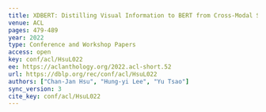 ```yaml
---
title: XDBERT: Distilling Visual Information to BERT from Cross-Modal Systems to Improve Language Understanding.
venue: ACL
pages: 479-489
year: 2022
type: Conference and Workshop Papers
access: open
key: conf/acl/HsuL022
ee: https://aclanthology.org/2022.acl-short.52
url: https://dblp.org/rec/conf/acl/HsuL022
authors: ["Chan-Jan Hsu", "Hung-yi Lee", "Yu Tsao"]
sync_version: 3
cite_key: conf/acl/HsuL022
---
```

